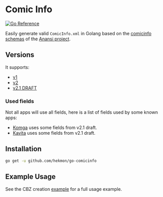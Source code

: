 # Comic Info

[![Go Reference](https://pkg.go.dev/badge/github.com/hekmon/go-comicinfo.svg)](https://pkg.go.dev/github.com/hekmon/go-comicinfo)

Easily generate valid `ComicInfo.xml` in Golang based on the [comicinfo schemas](https://github.com/anansi-project/comicinfo) of the [Anansi project](https://anansi-project.github.io/docs/category/comicinfo).


## Versions

It supports:

* [v1](https://anansi-project.github.io/docs/comicinfo/schemas/v1.0)
* [v2](https://anansi-project.github.io/docs/comicinfo/schemas/v2.0)
* [v2.1 DRAFT](https://anansi-project.github.io/docs/comicinfo/schemas/v2.1)

### Used fields

Not all apps will use all fields, here is a list of fields used by some known apps:

* [Komga](https://komga.org/docs/guides/scan-analysis-refresh/#import-metadata-for-cbrcbz-containing-a-comicinfoxml-file) uses some fields from v2.1 draft.
* [Kavita](https://wiki.kavitareader.com/guides/metadata/comics/) uses some fields from v2.1 draft.

## Installation

```bash
go get -u github.com/hekmon/go-comicinfo
```

## Example Usage

See the CBZ creation [example](example/cbz.go) for a full usage example.
